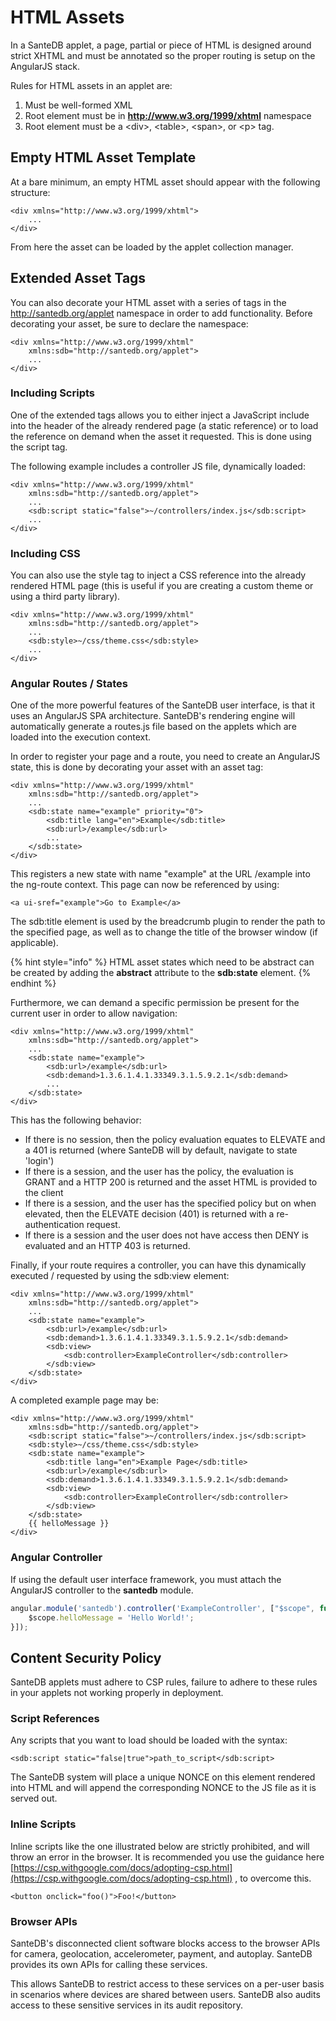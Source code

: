 # HTML Assets

In a SanteDB applet, a page, partial or piece of HTML is designed around strict XHTML and must be annotated so the proper routing is setup on the AngularJS stack.

Rules for HTML assets in an applet are:

1. Must be well-formed XML
2. Root element must be in **http://www.w3.org/1999/xhtml** namespace
3. Root element must be a &lt;div&gt;, &lt;table&gt;, &lt;span&gt;, or &lt;p&gt; tag.

## Empty HTML Asset Template

At a bare minimum, an empty HTML asset should appear with the following structure:

```markup
<div xmlns="http://www.w3.org/1999/xhtml">
    ...
</div>
```

From here the asset can be loaded by the applet collection manager.

## Extended Asset Tags

You can also decorate your HTML asset with a series of tags in the http://santedb.org/applet namespace in order to add functionality. Before decorating your asset, be sure to declare the namespace:

```markup
<div xmlns="http://www.w3.org/1999/xhtml" 
    xmlns:sdb="http://santedb.org/applet">
    ...
</div>
```

### Including Scripts

One of the extended tags allows you to either inject a JavaScript include into the header of the already rendered page \(a static reference\) or to load the reference on demand when the asset it requested. This is done using the script tag. 

The following example includes a controller JS file, dynamically loaded:

```markup
<div xmlns="http://www.w3.org/1999/xhtml" 
    xmlns:sdb="http://santedb.org/applet">
    ...
    <sdb:script static="false">~/controllers/index.js</sdb:script>
    ...
</div>
```

### Including CSS

You can also use the style tag to inject a CSS reference into the already rendered HTML page \(this is useful if you are creating a custom theme or using a third party library\).

```markup
<div xmlns="http://www.w3.org/1999/xhtml" 
    xmlns:sdb="http://santedb.org/applet">
    ...
    <sdb:style>~/css/theme.css</sdb:style>
    ...
</div>
```

### Angular Routes / States

One of the more powerful features of the SanteDB user interface, is that it uses an AngularJS SPA architecture. SanteDB's rendering engine will automatically generate a routes.js file based on the applets which are loaded into the execution context. 

In order to register your page and a route, you need to create an AngularJS state, this is done by decorating your asset with an asset tag:

```markup
<div xmlns="http://www.w3.org/1999/xhtml" 
    xmlns:sdb="http://santedb.org/applet">
    ...
    <sdb:state name="example" priority="0">
        <sdb:title lang="en">Example</sdb:title>
        <sdb:url>/example</sdb:url>
        ...
    </sdb:state>
</div>
```

This registers a new state with name "example" at the URL /example into the ng-route context. This page can now be referenced by using:

```markup
<a ui-sref="example">Go to Example</a>
```

The sdb:title element is used by the breadcrumb plugin to render the path to the specified page, as well as to change the title of the browser window \(if applicable\).

{% hint style="info" %}
HTML asset states which need to be abstract can be created by adding the **abstract** attribute to the **sdb:state** element.
{% endhint %}

Furthermore, we can demand a specific permission be present for the current user in order to allow navigation:

```markup
<div xmlns="http://www.w3.org/1999/xhtml" 
    xmlns:sdb="http://santedb.org/applet">
    ...
    <sdb:state name="example">
        <sdb:url>/example</sdb:url>
        <sdb:demand>1.3.6.1.4.1.33349.3.1.5.9.2.1</sdb:demand>
        ...
    </sdb:state>
</div>
```

This has the following behavior:

* If there is no session, then the policy evaluation equates to ELEVATE and a 401 is returned \(where SanteDB will by default, navigate to state 'login'\)
* If there is a session, and the user has the policy, the evaluation is GRANT and a HTTP 200 is returned and the asset HTML is provided to the client
* If there is a session, and the user has the specified policy but on when elevated, then the ELEVATE decision \(401\) is returned with a re-authentication request.
* If there is a session and the user does not have access then DENY is evaluated and an HTTP 403 is returned.

Finally, if your route requires a controller, you can have this dynamically executed / requested by using the sdb:view element:

```markup
<div xmlns="http://www.w3.org/1999/xhtml" 
    xmlns:sdb="http://santedb.org/applet">
    ...
    <sdb:state name="example">
        <sdb:url>/example</sdb:url>
        <sdb:demand>1.3.6.1.4.1.33349.3.1.5.9.2.1</sdb:demand>
        <sdb:view>
            <sdb:controller>ExampleController</sdb:controller>
        </sdb:view>
    </sdb:state>
</div>
```

A completed example page may be:

```markup
<div xmlns="http://www.w3.org/1999/xhtml" 
    xmlns:sdb="http://santedb.org/applet">
    <sdb:script static="false">~/controllers/index.js</sdb:script>
    <sdb:style>~/css/theme.css</sdb:style>
    <sdb:state name="example">
        <sdb:title lang="en">Example Page</sdb:title>
        <sdb:url>/example</sdb:url>
        <sdb:demand>1.3.6.1.4.1.33349.3.1.5.9.2.1</sdb:demand>
        <sdb:view>
            <sdb:controller>ExampleController</sdb:controller>
        </sdb:view>
    </sdb:state>
    {{ helloMessage }}
</div>
```

### Angular Controller

If using the default user interface framework, you must attach the AngularJS controller to the **santedb** module.

```javascript
angular.module('santedb').controller('ExampleController', ["$scope", function($scope) {
    $scope.helloMessage = 'Hello World!';
}]);
```

## Content Security Policy

SanteDB applets must adhere to CSP rules, failure to adhere to these rules in your applets not working properly in deployment. 

### Script References

Any scripts that you want to load should be loaded with the syntax:

```markup
<sdb:script static="false|true">path_to_script</sdb:script>
```

The SanteDB system will place a unique NONCE on this element rendered into HTML and will append the corresponding NONCE to the JS file as it is served out.

### Inline Scripts

Inline scripts like the one illustrated below are strictly prohibited, and will throw an error in the browser. It is recommended you use the guidance here [https://csp.withgoogle.com/docs/adopting-csp.html](https://csp.withgoogle.com/docs/adopting-csp.html) , to overcome this.

```markup
<button onclick="foo()">Foo!</button>
```

### Browser APIs

SanteDB's disconnected client software blocks access to the browser APIs for camera, geolocation, accelerometer, payment, and autoplay. SanteDB provides its own APIs for calling these services.

This allows SanteDB to restrict access to these services on a per-user basis in scenarios where devices are shared between users. SanteDB also audits access to these sensitive services in its audit repository.



